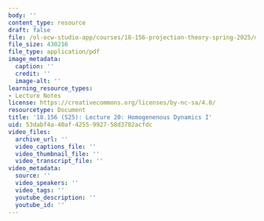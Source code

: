 ```yaml
---
body: ''
content_type: resource
draft: false
file: /ol-ocw-studio-app/courses/18-156-projection-theory-spring-2025/mit18_156_s25_lec20.pdf
file_size: 430216
file_type: application/pdf
image_metadata:
  caption: ''
  credit: ''
  image-alt: ''
learning_resource_types:
- Lecture Notes
license: https://creativecommons.org/licenses/by-nc-sa/4.0/
resourcetype: Document
title: '18.156 (S25): Lecture 20: Homogenenous Dynamics I'
uid: 53dabf4a-40af-4255-9927-58d3702acfdc
video_files:
  archive_url: ''
  video_captions_file: ''
  video_thumbnail_file: ''
  video_transcript_file: ''
video_metadata:
  source: ''
  video_speakers: ''
  video_tags: ''
  youtube_description: ''
  youtube_id: ''
---
```

